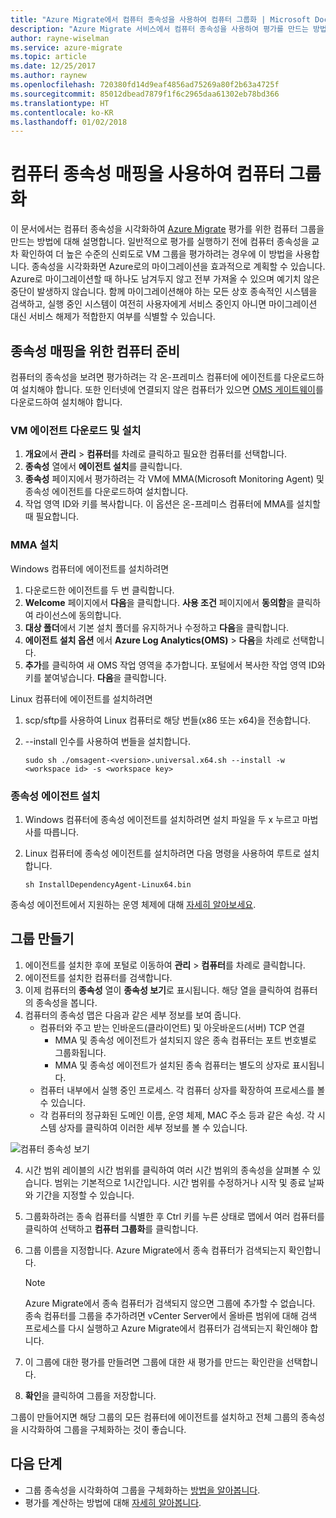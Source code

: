 ```yaml
---
title: "Azure Migrate에서 컴퓨터 종속성을 사용하여 컴퓨터 그룹화 | Microsoft Docs"
description: "Azure Migrate 서비스에서 컴퓨터 종속성을 사용하여 평가를 만드는 방법을 설명합니다."
author: rayne-wiselman
ms.service: azure-migrate
ms.topic: article
ms.date: 12/25/2017
ms.author: raynew
ms.openlocfilehash: 720380fd14d9eaf4856ad75269a80f2b63a4725f
ms.sourcegitcommit: 85012dbead7879f1f6c2965daa61302eb78bd366
ms.translationtype: HT
ms.contentlocale: ko-KR
ms.lasthandoff: 01/02/2018
---
```

# <a name="group-machines-using-machine-dependency-mapping"></a>컴퓨터 종속성 매핑을 사용하여 컴퓨터 그룹화

이 문서에서는 컴퓨터 종속성을 시각화하여 [Azure Migrate](migrate-overview.md) 평가를 위한 컴퓨터 그룹을 만드는 방법에 대해 설명합니다. 일반적으로 평가를 실행하기 전에 컴퓨터 종속성을 교차 확인하여 더 높은 수준의 신뢰도로 VM 그룹을 평가하려는 경우에 이 방법을 사용합니다. 종속성을 시각화화면 Azure로의 마이그레이션을 효과적으로 계획할 수 있습니다. Azure로 마이그레이션할 때 하나도 남겨두지 않고 전부 가져올 수 있으며 예기치 않은 중단이 발생하지 않습니다. 함께 마이그레이션해야 하는 모든 상호 종속적인 시스템을 검색하고, 실행 중인 시스템이 여전히 사용자에게 서비스 중인지 아니면 마이그레이션 대신 서비스 해제가 적합한지 여부를 식별할 수 있습니다. 


## <a name="prepare-machines-for-dependency-mapping"></a>종속성 매핑을 위한 컴퓨터 준비
컴퓨터의 종속성을 보려면 평가하려는 각 온-프레미스 컴퓨터에 에이전트를 다운로드하여 설치해야 합니다. 또한 인터넷에 연결되지 않은 컴퓨터가 있으면 [OMS 게이트웨이](../log-analytics/log-analytics-oms-gateway.md)를 다운로드하여 설치해야 합니다.

### <a name="download-and-install-the-vm-agents"></a>VM 에이전트 다운로드 및 설치
1. **개요**에서 **관리** > **컴퓨터**를 차례로 클릭하고 필요한 컴퓨터를 선택합니다.
2. **종속성** 열에서 **에이전트 설치**를 클릭합니다. 
3. **종속성** 페이지에서 평가하려는 각 VM에 MMA(Microsoft Monitoring Agent) 및 종속성 에이전트를 다운로드하여 설치합니다.
4. 작업 영역 ID와 키를 복사합니다. 이 옵션은 온-프레미스 컴퓨터에 MMA를 설치할 때 필요합니다.

### <a name="install-the-mma"></a>MMA 설치

Windows 컴퓨터에 에이전트를 설치하려면

1. 다운로드한 에이전트를 두 번 클릭합니다.
2. **Welcome** 페이지에서 **다음**을 클릭합니다. **사용 조건** 페이지에서 **동의함**을 클릭하여 라이선스에 동의합니다.
3. **대상 폴더**에서 기본 설치 폴더를 유지하거나 수정하고 **다음**을 클릭합니다. 
4. **에이전트 설치 옵션** 에서 **Azure Log Analytics(OMS)** > **다음**을 차례로 선택합니다. 
5. **추가**를 클릭하여 새 OMS 작업 영역을 추가합니다. 포털에서 복사한 작업 영역 ID와 키를 붙여넣습니다. **다음**을 클릭합니다.


Linux 컴퓨터에 에이전트를 설치하려면

1. scp/sftp를 사용하여 Linux 컴퓨터로 해당 번들(x86 또는 x64)을 전송합니다.
2. --install 인수를 사용하여 번들을 설치합니다.

    ```sudo sh ./omsagent-<version>.universal.x64.sh --install -w <workspace id> -s <workspace key>```


### <a name="install-the-dependency-agent"></a>종속성 에이전트 설치
1. Windows 컴퓨터에 종속성 에이전트를 설치하려면 설치 파일을 두 x 누르고 마법사를 따릅니다.
2. Linux 컴퓨터에 종속성 에이전트를 설치하려면 다음 명령을 사용하여 루트로 설치합니다.

    ```sh InstallDependencyAgent-Linux64.bin```

종속성 에이전트에서 지원하는 운영 체제에 대해 [자세히 알아보세요](../operations-management-suite/operations-management-suite-service-map-configure.md#supported-operating-systems). 

## <a name="create-a-group"></a>그룹 만들기

1. 에이전트를 설치한 후에 포털로 이동하여 **관리** > **컴퓨터**를 차례로 클릭합니다.
2. 에이전트를 설치한 컴퓨터를 검색합니다.
3. 이제 컴퓨터의 **종속성** 열이 **종속성 보기**로 표시됩니다. 해당 열을 클릭하여 컴퓨터의 종속성을 봅니다.
4. 컴퓨터의 종속성 맵은 다음과 같은 세부 정보를 보여 줍니다.
    - 컴퓨터와 주고 받는 인바운드(클라이언트) 및 아웃바운드(서버) TCP 연결
        - MMA 및 종속성 에이전트가 설치되지 않은 종속 컴퓨터는 포트 번호별로 그룹화됩니다.
        - MMA 및 종속성 에이전트가 설치된 종속 컴퓨터는 별도의 상자로 표시됩니다. 
    - 컴퓨터 내부에서 실행 중인 프로세스. 각 컴퓨터 상자를 확장하여 프로세스를 볼 수 있습니다.
    - 각 컴퓨터의 정규화된 도메인 이름, 운영 체제, MAC 주소 등과 같은 속성. 각 시스템 상자를 클릭하여 이러한 세부 정보를 볼 수 있습니다.

 ![컴퓨터 종속성 보기](./media/how-to-create-group-machine-dependencies/machine-dependencies.png)

4. 시간 범위 레이블의 시간 범위를 클릭하여 여러 시간 범위의 종속성을 살펴볼 수 있습니다. 범위는 기본적으로 1시간입니다. 시간 범위를 수정하거나 시작 및 종료 날짜와 기간을 지정할 수 있습니다.
5. 그룹화하려는 종속 컴퓨터를 식별한 후 Ctrl 키를 누른 상태로 맵에서 여러 컴퓨터를 클릭하여 선택하고 **컴퓨터 그룹화**를 클릭합니다.
6. 그룹 이름을 지정합니다. Azure Migrate에서 종속 컴퓨터가 검색되는지 확인합니다. 

    > [!NOTE]
    > Azure Migrate에서 종속 컴퓨터가 검색되지 않으면 그룹에 추가할 수 없습니다. 종속 컴퓨터를 그룹을 추가하려면 vCenter Server에서 올바른 범위에 대해 검색 프로세스를 다시 실행하고 Azure Migrate에서 컴퓨터가 검색되는지 확인해야 합니다.  

7. 이 그룹에 대한 평가를 만들려면 그룹에 대한 새 평가를 만드는 확인란을 선택합니다.
8. **확인**을 클릭하여 그룹을 저장합니다.

그룹이 만들어지면 해당 그룹의 모든 컴퓨터에 에이전트를 설치하고 전체 그룹의 종속성을 시각화하여 그룹을 구체화하는 것이 좋습니다.

## <a name="next-steps"></a>다음 단계

- 그룹 종속성을 시각화하여 그룹을 구체화하는 [방법을 알아봅니다](how-to-create-group-dependencies.md).
- 평가를 계산하는 방법에 대해 [자세히 알아봅니다](concepts-assessment-calculation.md).
